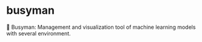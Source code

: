 # busyman
:runner: Busyman: Management and visualization tool of machine learning models with several environment.

